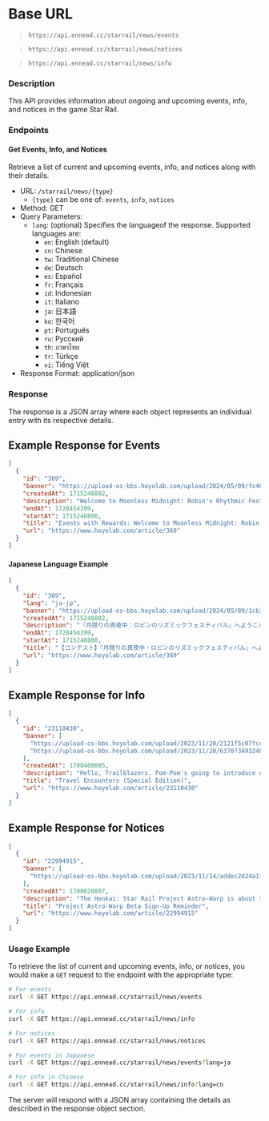 # Base URL

> `https://api.ennead.cc/starrail/news/events`

> `https://api.ennead.cc/starrail/news/notices`

> `https://api.ennead.cc/starrail/news/info`

### Description

This API provides information about ongoing and upcoming events, info, and notices in the game Star Rail.

### Endpoints
#### Get Events, Info, and Notices

Retrieve a list of current and upcoming events, info, and notices along with their details.

- URL: `/starrail/news/{type}`
    - `{type}` can be one of: `events`, `info`, `notices`
- Method: GET
- Query Parameters:
  - `lang`: (optional) Specifies the languageof the response. Supported languages are:
    - `en`: English (default)
    - `cn`: Chinese
    - `tw`: Traditional Chinese
    - `de`: Deutsch
    - `es`: Español
    - `fr`: Français
    - `id`: Indonesian
    - `it`: Italiano
    - `ja`: 日本語
    - `ko`: 한국어
    - `pt`: Português
    - `ru`: Русский
    - `th`: ภาษาไทย
    - `tr`: Türkçe
    - `vi`: Tiếng Việt
- Response Format: application/json

### Response

The response is a JSON array where each object represents an individual entry with its respective details.

## Example Response for Events
```json
[
  {
    "id": "369",
    "banner": "https://upload-os-bbs.hoyolab.com/upload/2024/05/09/fc465b932b5244ebdbc0c5405c0d7cf9_7867962839364084390.png",
    "createdAt": 1715248802,
    "description": "Welcome to Moonless Midnight: Robin's Rhythmic Festival!\nIn this captivating festival, let's immerse ourselves in the Concerto with Robin~\nWhether you love singing or want to try dancing challenges, you can find your own stage here and have the chance to win exclusive prizes!",
    "endAt": 1720454399,
    "startAt": 1715248800,
    "title": "Events with Rewards: Welcome to Moonless Midnight: Robin's Rhythmic Festival!",
    "url": "https://www.hoyolab.com/article/369"
  }
]
```

#### Japanese Language Example
```json
[
  {
    "id": "369",
    "lang": "ja-jp",
    "banner": "https://upload-os-bbs.hoyolab.com/upload/2024/05/09/1cb3ace503b47756b866fc75ddc9b33f_3097823593824707928.png",
    "createdAt": 1715248802,
    "description": "『月隠りの真夜中：ロビンのリズミックフェスティバル』へようこそ！\n夢中にさせられるフェスティバルで、ロビンと共に協奏状態に入りましょう～\n歌が好きな方でもダンスに挑戦したい方でも、ここで自分だけのステージを見つけ、独占賞品を獲得するチャンスがあります！",
    "endAt": 1720454399,
    "startAt": 1715248800,
    "title": "【コンテスト】『月隠りの真夜中・ロビンのリズミックフェスティバル』へようこそ",
    "url": "https://www.hoyolab.com/article/369"
  }
]
```

## Example Response for Info
```json
[
  {
    "id": "23110430",
    "banner": [
      "https://upload-os-bbs.hoyolab.com/upload/2023/11/20/2121f5c07fccf75dcfe2b3074d76370c_3836051422114685388.jpg",
      "https://upload-os-bbs.hoyolab.com/upload/2023/11/20/637073493248a3d9fec07ddef77d4193_6710269306029640430.jpg"
    ],
    "createdAt": 1700460005,
    "description": "Hello, Trailblazers. Pom-Pom's going to introduce everyone to the Xianzhou Luofu's Fyxestroll Garden this time. Pom-Pom has also specially invited two guests along for the adventure, so you should hu",
    "title": "Travel Encounters (Special Edition)",
    "url": "https://www.hoyolab.com/article/23110430"
  }
]
```

## Example Response for Notices
```json
[
  {
    "id": "22994915",
    "banner": [
      "https://upload-os-bbs.hoyolab.com/upload/2023/11/14/addec2d24a1f50df8d94fec2c70705f1_1634804021748876352.png"
    ],
    "createdAt": 1700020807,
    "description": "The Honkai: Star Rail Project Astro-Warp is about to begin a new round of small-scale full-wipe confidential beta testing. Trailblazers who have successfully signed up before 2023/11/20 09:59 (UTC+8",
    "title": "Project Astro-Warp Beta Sign-Up Reminder",
    "url": "https://www.hoyolab.com/article/22994915"
  }
]
```

### Usage Example

To retrieve the list of current and upcoming events, info, or notices, you would make a `GET` request to the endpoint with the appropriate type:

```bash
# For events
curl -X GET https://api.ennead.cc/starrail/news/events

# For info
curl -X GET https://api.ennead.cc/starrail/news/info

# For notices
curl -X GET https://api.ennead.cc/starrail/news/notices

# For events in Japanese
curl -X GET https://api.ennead.cc/starrail/news/events?lang=ja

# For info in Chinese
curl -X GET https://api.ennead.cc/starrail/news/info?lang=cn
```

The server will respond with a JSON array containing the details as described in the response object section.
